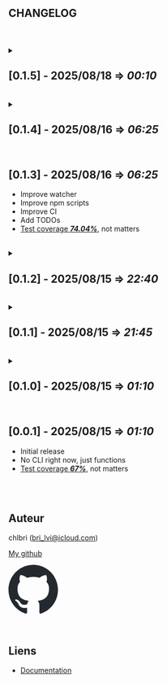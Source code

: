 ## CHANGELOG

<br/>
<br/>

<details>
<summary>

## **[0.1.5] - 2025/08/18** => _00:10_

</summary>

- Upgrade deps
- Improve generation
- <u>Test coverage **_74.04%_**</u>, not matters

</details>

<br/>

<details>
<summary>

## **[0.1.4] - 2025/08/16** => _06:25_

</summary>

- Upgrade deps
- <u>Test coverage **_74.04%_**</u>, not matters

</details>

<br/>

## **[0.1.3] - 2025/08/16** => _06:25_

</summary>

- Improve watcher
- Improve npm scripts
- Improve CI
- Add TODOs
- <u>Test coverage **_74.04%_**</u>, not matters

</details>

<br/>

<details>
<summary>

## **[0.1.2] - 2025/08/15** => _22:40_

</summary>

- Fix watcher
- <u>Test coverage **_74.04%_**</u>, not matters

</details>

<br/>

<details>
<summary>

## **[0.1.1] - 2025/08/15** => _21:45_

</summary>

- Improve CLI speed
- <u>Test coverage **_71.79%_**</u>, not matters

</details>

<br/>

<details>
<summary>

## **[0.1.0] - 2025/08/15** => _01:10_

</summary>

- Add the cli
- CLI is tested
- <u>Test coverage **_71.79%_**</u>, not matters

</details>

<br/>

## **[0.0.1] - 2025/08/15** => _01:10_

</summary>

- Initial release
- No CLI right now, just functions
- <u>Test coverage **_67%_**</u>, not matters

</details>

<br/>

<br/>

## Auteur

chlbri (bri_lvi@icloud.com)

[My github](https://github.com/chlbri?tab=repositories)

[<svg width="98" height="96" xmlns="http://www.w3.org/2000/svg"><path fill-rule="evenodd" clip-rule="evenodd" d="M48.854 0C21.839 0 0 22 0 49.217c0 21.756 13.993 40.172 33.405 46.69 2.427.49 3.316-1.059 3.316-2.362 0-1.141-.08-5.052-.08-9.127-13.59 2.934-16.42-5.867-16.42-5.867-2.184-5.704-5.42-7.17-5.42-7.17-4.448-3.015.324-3.015.324-3.015 4.934.326 7.523 5.052 7.523 5.052 4.367 7.496 11.404 5.378 14.235 4.074.404-3.178 1.699-5.378 3.074-6.6-10.839-1.141-22.243-5.378-22.243-24.283 0-5.378 1.94-9.778 5.014-13.2-.485-1.222-2.184-6.275.486-13.038 0 0 4.125-1.304 13.426 5.052a46.97 46.97 0 0 1 12.214-1.63c4.125 0 8.33.571 12.213 1.63 9.302-6.356 13.427-5.052 13.427-5.052 2.67 6.763.97 11.816.485 13.038 3.155 3.422 5.015 7.822 5.015 13.2 0 18.905-11.404 23.06-22.324 24.283 1.78 1.548 3.316 4.481 3.316 9.126 0 6.6-.08 11.897-.08 13.526 0 1.304.89 2.853 3.316 2.364 19.412-6.52 33.405-24.935 33.405-46.691C97.707 22 75.788 0 48.854 0z" fill="#24292f"/></svg>](https://github.com/chlbri?tab=repositories)

<br/>

## Liens

- [Documentation](https://github.com/chlbri/new-package)
